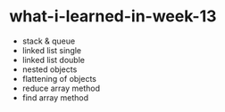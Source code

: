 # what-i-learned-in-week-13


* stack & queue
* linked list single
* linked list double
* nested objects
* flattening of objects
* reduce array method
* find array method